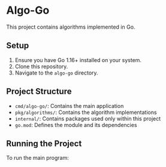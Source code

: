 # Algo-Go

This project contains algorithms implemented in Go.

## Setup

1. Ensure you have Go 1.16+ installed on your system.
2. Clone this repository.
3. Navigate to the `algo-go` directory.

## Project Structure

- `cmd/algo-go/`: Contains the main application
- `pkg/algorithms/`: Contains the algorithm implementations
- `internal/`: Contains packages used only within this project
- `go.mod`: Defines the module and its dependencies

## Running the Project

To run the main program:
